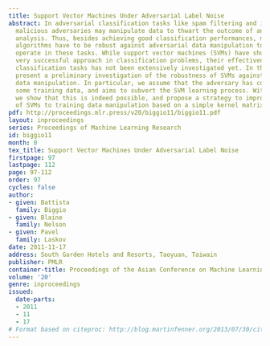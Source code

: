 ```yaml
---
title: Support Vector Machines Under Adversarial Label Noise
abstract: In adversarial classification tasks like spam filtering and intrusion detection,
  malicious adversaries may manipulate data to thwart the outcome of an automatic
  analysis. Thus, besides achieving good classification performances, machine learning
  algorithms have to be robust against adversarial data manipulation to successfully
  operate in these tasks. While support vector machines (SVMs) have shown to be a
  very successful approach in classification problems, their effectiveness in adversarial
  classification tasks has not been extensively investigated yet. In this paper we
  present a preliminary investigation of the robustness of SVMs against adversarial
  data manipulation. In particular, we assume that the adversary has control over
  some training data, and aims to subvert the SVM learning process. Within this assumption,
  we show that this is indeed possible, and propose a strategy to improve the robustness
  of SVMs to training data manipulation based on a simple kernel matrix correction.
pdf: http://proceedings.mlr.press/v20/biggio11/biggio11.pdf
layout: inproceedings
series: Proceedings of Machine Learning Research
id: biggio11
month: 0
tex_title: Support Vector Machines Under Adversarial Label Noise
firstpage: 97
lastpage: 112
page: 97-112
order: 97
cycles: false
author:
- given: Battista
  family: Biggio
- given: Blaine
  family: Nelson
- given: Pavel
  family: Laskov
date: 2011-11-17
address: South Garden Hotels and Resorts, Taoyuan, Taiwain
publisher: PMLR
container-title: Proceedings of the Asian Conference on Machine Learning
volume: '20'
genre: inproceedings
issued:
  date-parts:
  - 2011
  - 11
  - 17
# Format based on citeproc: http://blog.martinfenner.org/2013/07/30/citeproc-yaml-for-bibliographies/
---
```

